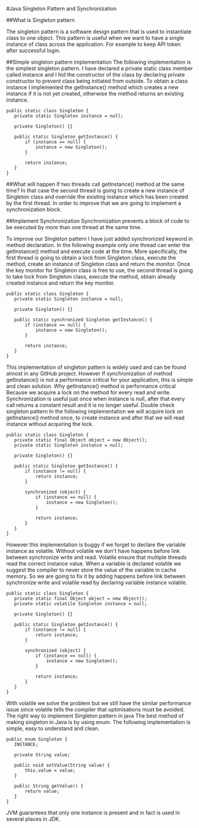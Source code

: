 #Java Singleton Pattern and Synchronization

##What is Singleton pattern

The singleton pattern is a software design pattern that is used to instantiate class to one object.
This pattern is useful when we want to have a single instance of class across the application. For example to keep API token after successful login.

##Simple singleton pattern implementation
The following implementation is the simplest singleton pattern. 
I have declared a private static class member called instance and I hid the constructor of the class by declaring private constructor to prevent class
being initiated from outside. To obtain a class instance I implemented the getInstance() method which creates a new instance if it is not yet created, 
otherwise the method returns an existing instance.


```
public static class Singleton {
   private static Singleton instance = null;

   private Singleton() {}

   public static Singleton getInstance() {
       if (instance == null) {
           instance = new Singleton();
       }

       return instance;
   }
}
```
##What will happen if two threads call getInstance() method at the same time?
In that case the second thread is going to create a new instance of Singleton class and override the existing instance 
which has been created by the first thread. In order to improve that we are going to implement a synchronization block.

##Implement Synchronization
Synchronization prevents a block of code to be executed by more than one thread at the same time.

To improve our Singleton pattern I have just added synchronized keyword in method declaration. In the following example only one 
thread can enter the getInstance() method and execute code at the time. More specifically, the first thread is going to obtain
a lock from Singleton class, execute the method, create an instance of Singleton class and return the monitor. 
Once the key monitor for Singleton class is free to use, the second thread is going to take lock from Singleton class, 
execute the method, obtain already created instance and return the key monitor.

```
public static class Singleton {
   private static Singleton instance = null;

   private Singleton() {}

   public static synchronized Singleton getInstance() {
       if (instance == null) {
           instance = new Singleton();
       }

       return instance;
   }
}
```

This implementation of singleton pattern is widely used and can be found almost in any GitHub project. However If synchronization of method getInstance() is not a performance critical for your application, this is simple and clean solution.
Why getInstance() method is performance critical
Because we acquire a lock on the method for every read and write. Synchronization is useful just once when instance is null, after that every call returns a constant result and it is no longer useful.
Double check singleton pattern
In the following implementation we will acquire lock on getInstance() method once, to create instance and after that we will read instance without acquiring the lock.

```
public static class Singleton {
   private static final Object object = new Object();
   private static Singleton instance = null;

   private Singleton() {}

   public static Singleton getInstance() {
       if (instance != null) {
           return instance;
       }

       synchronized (object) {
           if (instance == null) {
               instance = new Singleton();
           }

           return instance;
       }
   }
}
```

However this implementation is buggy if we forget to declare the variable instance as volatile. Without volatile we don't have happens before link between synchronize write and read. Volatile ensure that multiple threads read the correct instance value. When a variable is declared volatile we suggest the compiler to never store the value of the variable in cache memory.
So we are going to fix it by adding happens before link between synchronize write and volatile read by declaring variable instance volatile.

```
public static class Singleton {
   private static final Object object = new Object();
   private static volatile Singleton instance = null;

   private Singleton() {}

   public static Singleton getInstance() {
       if (instance != null) {
           return instance;
       }

       synchronized (object) {
           if (instance == null) {
               instance = new Singleton();
           }

           return instance;
       }
   }
}
```

With volatile we solve the problem but we still have the similar performance issue since volatile tells the compiler that optimisations must be avoided.
The right way to implement Singleton pattern in java
The best method of making singleton in Java is by using enum. The following implementation is simple, easy to understand and clean.

```
public enum Singleton {
   INSTANCE;

   private String value;

   public void setValue(String value) {
       this.value = value;
   }

   public String getValue() {
       return value;
   }
}
```
JVM guarantees that only one instance is present and in fact is used in several places in JDK.
